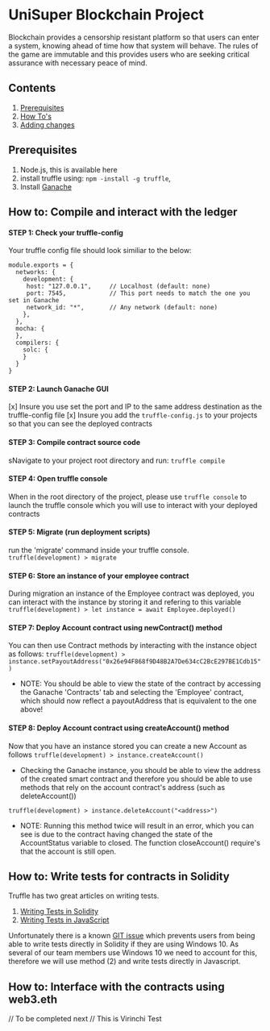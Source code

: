 # UniSuper Blockchain Project

Blockchain provides a censorship resistant platform so that users can enter a system, knowing ahead of time how that system will behave. The rules of the game are immutable and this provides users who are seeking critical assurance with necessary peace of mind.

## Contents
1. [Prerequisites]()
2. [How To's]()
3. [Adding changes]()

## Prerequisites
1. Node.js, this is available here
2. install truffle using: `npm -install -g truffle`,
3. Install [Ganache](https://www.trufflesuite.com/ganache)

## How to: Compile and interact with the ledger
#### STEP 1: Check your truffle-config
Your truffle config file should look similiar to the below:
```
module.exports = {
  networks: {
    development: {
     host: "127.0.0.1",     // Localhost (default: none)
     port: 7545,            // This port needs to match the one you set in Ganache
     network_id: "*",       // Any network (default: none)
    },
  },
  mocha: {
  },
  compilers: {
    solc: {
    }
  }
}
```

#### STEP 2: Launch Ganache GUI
[x] Insure you use set the port and IP to the same address destination as the truffle-config file
[x] Insure you add the `truffle-config.js` to your projects so that you can see the deployed contracts

#### STEP 3: Compile contract source code
sNavigate to your project root directory and run: `truffle compile`

#### STEP 4: Open truffle console
When in the root directory of the project, please use `truffle console` to launch the truffle console which you will use to interact with your deployed contracts

#### STEP 5: Migrate (run deployment scripts)
run the 'migrate' command inside your truffle console.
`truffle(development) > migrate`

#### STEP 6: Store an instance of your employee contract
During migration an instance of the Employee contract was deployed, you can interact with the instance by storing it and refering to this variable
`truffle(development) > let instance = await Employee.deployed()`

#### STEP 7: Deploy Account contract using newContract() method
You can then use Contract methods by interacting with the instance object as follows:
`truffle(development) > instance.setPayoutAddress("0x26e94F868f9D48B2A7De634cC2BcE297BE1Cdb15")`

   - NOTE: You should be able to view the state of the contract by accessing the Ganache 'Contracts' tab and selecting the 'Employee' contract, which should now reflect a payoutAddress that is equivalent to the one above!

#### STEP 8: Deploy Account contract using createAccount() method
Now that you have an instance stored you can create a new Account as follows
`truffle(development) > instance.createAccount()`

   - Checking the Ganache instance, you should be able to view the address of the created smart contract and therefore you should be able to use methods that rely on the account contract's address (such as deleteAccount())

`truffle(development) > instance.deleteAccount("<address>")`

   - NOTE: Running this method twice will result in an error, which you can see is due to the contract having changed the state of the AccountStatus variable to closed. The function closeAccount() require's that the account is still open.

## How to: Write tests for contracts in Solidity
Truffle has two great articles on writing tests.
1. [Writing Tests in Solidity](https://www.trufflesuite.com/docs/truffle/testing/writing-tests-in-solidity)
2. [Writing Tests in JavaScript](https://www.trufflesuite.com/docs/truffle/testing/writing-tests-in-javascript)

Unfortunately there is a known [GIT issue](https://github.com/trufflesuite/truffle/issues/1630) which prevents users from being able to write tests directly in Solidity if they are using Windows 10. As several of our team members use Windows 10 we need to account for this, therefore we will use method (2) and write tests directly in Javascript.

## How to: Interface with the contracts using web3.eth
// To be completed next
// This is Virinchi Test